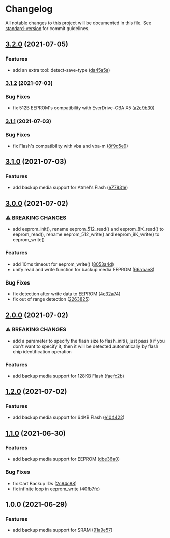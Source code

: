 # Changelog

All notable changes to this project will be documented in this file. See [standard-version](https://github.com/conventional-changelog/standard-version) for commit guidelines.

## [3.2.0](https://github.com/laqieer/libsavgba/compare/v3.1.2...v3.2.0) (2021-07-05)


### Features

* add an extra tool: detect-save-type ([da45a5a](https://github.com/laqieer/libsavgba/commit/da45a5ac5fd289291910426b7f5c9a70cf57ac7a))

### [3.1.2](https://github.com/laqieer/libsavgba/compare/v3.1.1...v3.1.2) (2021-07-03)


### Bug Fixes

* fix 512B EEPROM's compatibility with EverDrive-GBA X5 ([a2e9b30](https://github.com/laqieer/libsavgba/commit/a2e9b30ea6860bc5493453763aec923509671fed))

### [3.1.1](https://github.com/laqieer/libsavgba/compare/v3.1.0...v3.1.1) (2021-07-03)


### Bug Fixes

* fix Flash's compatibility with vba and vba-m ([8f9d5e9](https://github.com/laqieer/libsavgba/commit/8f9d5e9ab1abd23f3e346a4106e841d2288722f5))

## [3.1.0](https://github.com/laqieer/libsavgba/compare/v3.0.0...v3.1.0) (2021-07-03)


### Features

* add backup media support for Atmel's Flash ([e77831e](https://github.com/laqieer/libsavgba/commit/e77831e90c007776125acbb92fd0556ccfd99596))

## [3.0.0](https://github.com/laqieer/libsavgba/compare/v2.0.0...v3.0.0) (2021-07-02)


### ⚠ BREAKING CHANGES

* add eeprom_init(), rename eeprom_512_read() and eeprom_8K_read() to eeprom_read(),
rename eeprom_512_write() and eeprom_8K_write() to eeprom_write()

### Features

* add 10ms timeout for eeprom_write() ([8053a4d](https://github.com/laqieer/libsavgba/commit/8053a4dced8fc0b5c010f3be756ce10c1bd7916a))
* unify read and write function for backup media EEPROM ([66abae8](https://github.com/laqieer/libsavgba/commit/66abae8995703028ab3aac52dbeb02c6f43136be))


### Bug Fixes

* fix detection after write data to EEPROM ([4e32a74](https://github.com/laqieer/libsavgba/commit/4e32a746f7c1c3e6251dd8552cc808444dee218f))
* fix out of range detection ([2263825](https://github.com/laqieer/libsavgba/commit/2263825591d1e7edb0f2c7ef8c6227a7282871b8))

## [2.0.0](https://github.com/laqieer/libsavgba/compare/v1.2.0...v2.0.0) (2021-07-02)


### ⚠ BREAKING CHANGES

* add a parameter to specify the flash size to flash_init(), just pass `0` if you
don't want to specify it, then it will be detected automatically by flash chip identification
operation

### Features

* add backup media support for 128KB Flash ([faefc2b](https://github.com/laqieer/libsavgba/commit/faefc2bcdf0586a17affb70fb2ad4587faf6d432))

## [1.2.0](https://github.com/laqieer/libsavgba/compare/v1.1.0...v1.2.0) (2021-07-02)


### Features

* add backup media support for 64KB Flash ([e104422](https://github.com/laqieer/libsavgba/commit/e10442283b73391c42d1b8edf57650e5b23f8c83))

## [1.1.0](https://github.com/laqieer/libsavgba/compare/v1.0.0...v1.1.0) (2021-06-30)


### Features

* add backup media support for EEPROM ([dbe36a0](https://github.com/laqieer/libsavgba/commit/dbe36a016beed6340475e4e21bd332a1bd642a9a))


### Bug Fixes

* fix Cart Backup IDs ([2c94c88](https://github.com/laqieer/libsavgba/commit/2c94c88cc657d59ea1ee7e621569f4ea224b768f))
* fix infinite loop in eeprom_write ([40fb7fe](https://github.com/laqieer/libsavgba/commit/40fb7fe3aac921a0eab94fde70441e13d411e04b))

## 1.0.0 (2021-06-29)


### Features

* add backup media support for SRAM ([91a9e57](https://github.com/laqieer/libsavgba/commit/91a9e57b3d1fecd1d1af731d7764e2e739adab9c))
